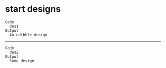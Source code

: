 # start designs

    Code
      des1
    Output
      An edibble design

---

    Code
      des2
    Output
      Some design

